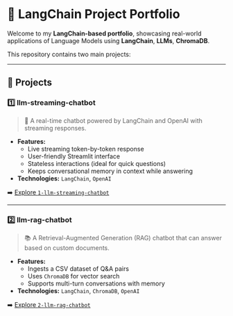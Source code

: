# 🧠 LangChain Project Portfolio

Welcome to my **LangChain-based portfolio**, showcasing real-world applications of Language Models using **LangChain**, **LLMs**, **ChromaDB**.

This repository contains two main projects:

---

## 📌 Projects

### 1️⃣ llm-streaming-chatbot  
> 💬 A real-time chatbot powered by LangChain and OpenAI with streaming responses.

- **Features:**
  - Live streaming token-by-token response
  - User-friendly Streamlit interface
  - Stateless interactions (ideal for quick questions)
  - Keeps conversational memory in context while answering
- **Technologies:** `LangChain`, `OpenAI`

➡️ [Explore `1-llm-streaming-chatbot`](./llm-streaming-chatbot)

---

### 2️⃣ llm-rag-chatbot  
> 📚 A Retrieval-Augmented Generation (RAG) chatbot that can answer based on custom documents.

- **Features:**
  - Ingests a CSV dataset of Q&A pairs
  - Uses `ChromaDB` for vector search
  - Supports multi-turn conversations with memory
- **Technologies:** `LangChain`, `ChromaDB`, `OpenAI`

➡️ [Explore `2-llm-rag-chatbot`](./llm-rag-chatbot)

